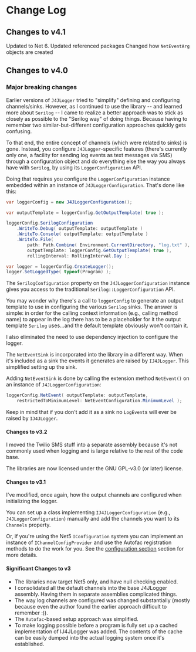 # Change Log

## Changes to v4.1

Updated to Net 6.
Updated referenced packages
Changed how `NetEventArg` objects are created

## Changes to v4.0

### Major breaking changes

Earlier versions of `J4JLogger` tried to "simplify" defining and configuring channels/sinks. However, as I continued to use the library -- and learned more about `Serilog` -- I came to realize a better approach was to stick as closely as possible to the "Serilog way" of doing things. Because having to remember two similar-but-different configuration approaches quickly gets confusing.

To that end, the entire concept of channels (which were related to sinks) is gone. Instead, you configure  `J4JLogger`-specific features (there's currently only one, a facility for sending log events as text messages via SMS) through a configuration object and do everything else the way you always have with `Serilog`, by using its `LoggerConfiguration` API.

Doing that requires you configure the `LoggerConfiguration` instance embedded within an instance of `J4JLoggerConfiguration`. That's done like this:

```csharp
var loggerConfig = new J4JLoggerConfiguration();

var outputTemplate = loggerConfig.GetOutputTemplate( true );

loggerConfig.SerilogConfiguration
    .WriteTo.Debug( outputTemplate: outputTemplate )
    .WriteTo.Console( outputTemplate: outputTemplate )
    .WriteTo.File(
        path: Path.Combine( Environment.CurrentDirectory, "log.txt" ),
        outputTemplate: loggerConfig.GetOutputTemplate( true ),
        rollingInterval: RollingInterval.Day );

var logger = loggerConfig.CreateLogger();
logger.SetLoggedType( typeof(Program) );
```

The `SerilogConfiguration` property on the `J4JLoggerConfiguration` instance gives you access to
the traditional `Serilog::LoggerConfiguration` API.

You may wonder why there's a call to `loggerConfig` to generate an output template to use in configuring the various `Serilog` sinks. The answer is simple: in order for the calling context information (e.g., calling method name) to appear in the log there has to be a placeholder for it the output template `Serilog` uses...and the default template obviously won't contain it.

I also eliminated the need to use dependency injection to configure the logger.

The `NetEventSink` is incorporated into the library in a different way. When it's included as a sink the events it generates are raised by `IJ4JLogger`. This simplified setting up the sink.

Adding `NetEventSink` is done by calling the extension method `NetEvent()` on an instance of `J4JLoggerConfiguration`:

```csharp
loggerConfig.NetEvent( outputTemplate: outputTemplate,
    restrictedToMinimumLevel: NetEventConfiguration.MinimumLevel );
```

Keep in mind that if you don't add it as a sink no `LogEvent`s will ever be raised by `IJ4JLogger`.

#### Changes to v3.2
I moved the Twilio SMS stuff into a separate assembly because it's not commonly used
when logging and is large relative to the rest of the code base.

The libraries are now licensed under the GNU GPL-v3.0 (or later) license.

#### Changes to v3.1
I've modified, once again, how the output channels are configured when
initializing the logger. 

You can set up a class implementing `IJ4JLoggerConfiguration` (e.g.,
`J4JLoggerConfiguration`) manually and add the channels you want to its
`Channels` property.

Or, if you're using the Net5 `IConfiguration` system you can implement
an instance of `IChannelConfigProvider` and use the Autofac registration
methods to do the work for you. See the [configuration section](docs/configuration.md)
section for more details.

#### Significant Changes to v3
- The libraries now target Net5 only, and have null checking enabled.
- I consolidated all the default channels into the base J4JLogger assembly. Having
them in separate assemblies complicated things.
- The way log channels are configured was changed substantially (mostly because 
even the author found the earlier approach difficult to remember :)).
- The `Autofac`-based setup approach was simplified.
- To make logging possible before a program is fully set up a cached implementation
 of IJ4JLogger was added. The contents of the cache can be easily dumped into the actual
 logging system once it's established.
 
